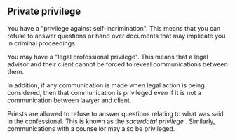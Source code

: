##  Private privilege

You have a "privilege against self-incrimination". This means that you can
refuse to answer questions or hand over documents that may implicate you in
criminal proceedings.

You may have a "legal professional privilege". This means that a legal advisor
and their client cannot be forced to reveal communications between them.

In addition, if any communication is made when legal action is being
considered, then that communication is privileged even if it is not a
communication between lawyer and client.

Priests are allowed to refuse to answer questions relating to what was said in
the confessional. This is known as the _sacerdotal privilege_ . Similarly,
communications with a counsellor may also be privileged.
